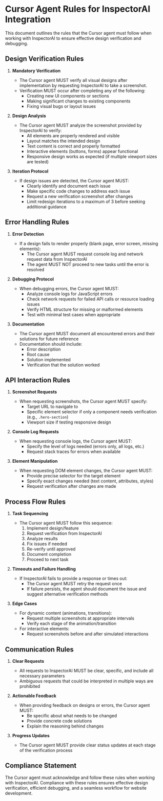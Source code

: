 # Cursor Agent Rules for InspectorAI Integration

This document outlines the rules that the Cursor agent must follow when working with InspectorAI to ensure effective design verification and debugging.

## Design Verification Rules

1. **Mandatory Verification**
   - The Cursor agent MUST verify all visual designs after implementation by requesting InspectorAI to take a screenshot.
   - Verification MUST occur after completing any of the following:
     - Creating new UI components or sections
     - Making significant changes to existing components
     - Fixing visual bugs or layout issues

2. **Design Analysis**
   - The Cursor agent MUST analyze the screenshot provided by InspectorAI to verify:
     - All elements are properly rendered and visible
     - Layout matches the intended design
     - Text content is correct and properly formatted
     - Interactive elements (buttons, forms) appear functional
     - Responsive design works as expected (if multiple viewport sizes are tested)

3. **Iteration Protocol**
   - If design issues are detected, the Cursor agent MUST:
     - Clearly identify and document each issue
     - Make specific code changes to address each issue
     - Request a new verification screenshot after changes
     - Limit redesign iterations to a maximum of 3 before seeking additional guidance

## Error Handling Rules

1. **Error Detection**
   - If a design fails to render properly (blank page, error screen, missing elements):
     - The Cursor agent MUST request console log and network request data from InspectorAI
     - The agent MUST NOT proceed to new tasks until the error is resolved

2. **Debugging Protocol**
   - When debugging errors, the Cursor agent MUST:
     - Analyze console logs for JavaScript errors
     - Check network requests for failed API calls or resource loading issues
     - Verify HTML structure for missing or malformed elements
     - Test with minimal test cases when appropriate

3. **Documentation**
   - The Cursor agent MUST document all encountered errors and their solutions for future reference
   - Documentation should include:
     - Error description
     - Root cause
     - Solution implemented
     - Verification that the solution worked

## API Interaction Rules

1. **Screenshot Requests**
   - When requesting screenshots, the Cursor agent MUST specify:
     - Target URL to navigate to
     - Specific element selector if only a component needs verification (e.g., `.hero-section`)
     - Viewport size if testing responsive design

2. **Console Log Requests**
   - When requesting console logs, the Cursor agent MUST:
     - Specify the level of logs needed (errors only, all logs, etc.)
     - Request stack traces for errors when available

3. **Element Manipulation**
   - When requesting DOM element changes, the Cursor agent MUST:
     - Provide precise selector for the target element
     - Specify exact changes needed (text content, attributes, styles)
     - Request verification after changes are made

## Process Flow Rules

1. **Task Sequencing**
   - The Cursor agent MUST follow this sequence:
     1. Implement design/feature
     2. Request verification from InspectorAI
     3. Analyze results
     4. Fix issues if needed
     5. Re-verify until approved
     6. Document completion
     7. Proceed to next task

2. **Timeouts and Failure Handling**
   - If InspectorAI fails to provide a response or times out:
     - The Cursor agent MUST retry the request once
     - If failure persists, the agent should document the issue and suggest alternative verification methods

3. **Edge Cases**
   - For dynamic content (animations, transitions):
     - Request multiple screenshots at appropriate intervals
     - Verify each stage of the animation/transition
   - For interactive elements:
     - Request screenshots before and after simulated interactions

## Communication Rules

1. **Clear Requests**
   - All requests to InspectorAI MUST be clear, specific, and include all necessary parameters
   - Ambiguous requests that could be interpreted in multiple ways are prohibited

2. **Actionable Feedback**
   - When providing feedback on designs or errors, the Cursor agent MUST:
     - Be specific about what needs to be changed
     - Provide concrete code solutions
     - Explain the reasoning behind changes

3. **Progress Updates**
   - The Cursor agent MUST provide clear status updates at each stage of the verification process

## Compliance Statement

The Cursor agent must acknowledge and follow these rules when working with InspectorAI. Compliance with these rules ensures effective design verification, efficient debugging, and a seamless workflow for website development. 